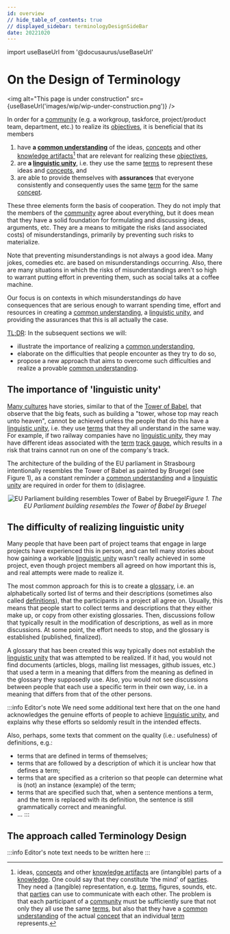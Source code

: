 ```yaml
---
id: overview
// hide_table_of_contents: true
// displayed_sidebar: terminologyDesignSideBar
date: 20221020
---
```


import useBaseUrl from '@docusaurus/useBaseUrl'

# On the Design of Terminology

<img
  alt="This page is under construction"
  src={useBaseUrl('images/wip/wip-under-construction.png')}
/>

In order for a [community](@) (e.g. a workgroup, taskforce, project/product team, department, etc.) to realize its [objectives](@), it is beneficial that its members
1. have **a [common understanding](@)** of the ideas, [concepts](@) and other [knowledge artifacts](@)[^1] that are relevant for realizing these [objectives](@),
2. are **a [linguistic unity](@)**, i.e. they use the same [terms](@) to represent these ideas and [concepts](@), and
3. are able to provide themselves with **assurances** that everyone consistently and consequently uses the same [term](@) for the same [concept](@).

[^1]: ideas, [concepts](@) and other [knowledge artifacts](@) are (intangible) parts of a [knowledge](@). One could say that they constitute 'the mind' of [parties](@). They need a (tangible) representation, e.g. [terms](@), figures, sounds, etc. that [parties](@) can use to communicate with each other. The problem is that each participant of a [community](@) must be sufficiently sure that not only they all use the same [terms](@), but also that they have a [common understanding](@) of the actual [concept](@) that an individual [term](@) represents.

These three elements form the basis of cooperation. They do not imply that the members of the [community](@) agree about everything, but it does mean that they have a solid foundation for formulating and discussing ideas, arguments, etc. They are a means to mitigate the risks (and associated costs) of misunderstandings, primarily by preventing such risks to materialize.

Note that preventing misunderstandings is not always a good idea. Many jokes, comedies etc. are based on misunderstandings occurring. Also, there are many situations in which the risks of misunderstandings aren't so high to warrant putting effort in preventing them, such as social talks at a coffee machine.

Our focus is on contexts in which misunderstandings _do_ have consequences that are serious enough to warrant spending time, effort and resources in creating a [common understanding](@), a [linguistic unity](@), and providing the assurances that this is all actually the case.

[TL;DR](https://www.urbandictionary.com/define.php?term=tl%3Bdr): In the subsequent sections we will:
- illustrate the importance of realizing a [common understanding](@),
- elaborate on the difficulties that people encounter as they try to do so,
- propose a new approach that aims to overcome such difficulties and realize a provable [common understanding](@).

## The importance of 'linguistic unity'

[Many cultures](https://en.wikipedia.org/wiki/Tower_of_Babel#Comparable_myths) have stories, similar to that of the [Tower of Babel](https://en.wikipedia.org/wiki/Tower_of_Babel), that observe that the big feats, such as building a "tower, whose top may reach unto heaven", cannot be achieved unless the people that do this have a [linguistic unity](@), i.e. they use [terms](@) that they all understand in the same way. For example, if two railway companies have no [linguistic unity](@), they may have different ideas associated with the [term](@) [track gauge](https://en.wikipedia.org/wiki/Track_gauge), which results in a risk that trains cannot run on one of the company's track.

The architecture of the building of the EU parliament in Strasbourg intentionally resembles the Tower of Babel as painted by Bruegel (see Figure 1), as a constant reminder a [common understanding](@) and a [linguistic unity](@) are required in order for them to (dis)agree.

<p align="center">
<img
  alt="EU Parliament building resembles Tower of Babel by Bruegel"
  src={useBaseUrl('images/terminology-design/bruegel-and-eu-parliament.png')}
/><i>Figure 1. The EU Parliament building resembles the Tower of Babel by Bruegel</i>
</p>

## The difficulty of realizing linguistic unity

Many people that have been part of project teams that engage in large projects have experienced this in person, and can tell many stories about how gaining a workable [linguistic unity](@) wasn't really achieved in some project, even though project members all agreed on how important this is, and real attempts were made to realize it.

The most common approach for this is to create a [glossary](https://www.merriam-webster.com/dictionary/glossary), i.e. an alphabetically sorted list of terms and their descriptions (sometimes also called [definitions](https://www.merriam-webster.com/dictionary/definition)), that the participants in a project all agree on. Usually, this means that people start to collect terms and descriptions that they either make up, or copy from other existing glossaries. Then, discussions follow that typically result in the modification of descriptions, as well as in more discussions. At some point, the effort needs to stop, and the glossary is established (published, finalized).

A glossary that has been created this way typically does not establish the [linguistic unity](@) that was attempted to be realized. If it had, you would not find documents (articles, blogs, mailing list messages, github issues, etc.) that used a term in a meaning that differs from the meaning as defined in the glossary they supposedly use. Also, you would not see discussions between people that each use a specific term in their own way, i.e. in a meaning that differs from that of the other persons.

:::info Editor's note
We need some additional text here that on the one hand acknowledges the genuine efforts of people to achieve [linguistic unity](@), and explains why these efforts so seldomly result in the intended effects.

Also, perhaps, some texts that comment on the quality (i.e.: usefulness) of definitions, e.g.:
- terms that are defined in terms of themselves;
- terms that are followed by a description of which it is unclear how that defines a term;
- terms that are specified as a criterion so that people can determine what is (not) an instance (example) of the term;
- terms that are specified such that, when a sentence mentions a term, and the term is replaced with its definition, the sentence is still grammatically correct and meaningful.
- ...
:::

## The approach called Terminology Design

:::info Editor's note
text needs to be written here
:::
